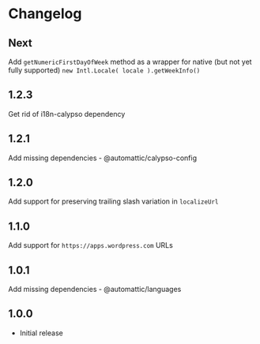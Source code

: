 # Changelog

## Next

Add `getNumericFirstDayOfWeek` method as a wrapper for native (but not yet fully supported) `new Intl.Locale( locale ).getWeekInfo()`

## 1.2.3

Get rid of i18n-calypso dependency

## 1.2.1

Add missing dependencies - @automattic/calypso-config

## 1.2.0

Add support for preserving trailing slash variation in `localizeUrl`

## 1.1.0

Add support for `https://apps.wordpress.com` URLs

## 1.0.1

Add missing dependencies - @automattic/languages

## 1.0.0

- Initial release
